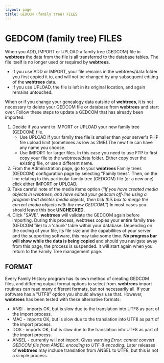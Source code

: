 ```yaml
---
layout: page
title: GEDCOM (family tree) FILES
---
```


# GEDCOM (family tree) FILES

When you ADD, IMPORT or UPLOAD a family tree (GEDCOM) file in **webtrees** the data from the file is all transferred to the database tables. The file itself is no longer used or required by **webtrees**.

- If you use ADD or IMPORT, your file remains in the webtrees/data folder you first copied it to, and will not be changed by any subsequent editing of the **webtrees** data.
- If you use UPLOAD, the file is left in its original location, and again remains untouched.

When or if you change your genealogy data outside of **webtrees**, it is not necessary to delete your GEDCOM file or database from **webtrees** and start over. Follow these steps to update a GEDCOM that has already been imported:

1. Decide if you want to IMPORT or UPLOAD your new family tree (GEDCOM) file.
    - Use UPLOAD if your family tree file is smaller than your server's PHP file upload limit (sometimes as low as 2MB).The new file can have any name you choose.
    - Use IMPORT for larger files. In this case you need to use FTP to first copy your file to the webtrees/data folder. Either copy over the existing file, or use a different name.
2. From the Administration page, go to your **webtrees** Family trees (GEDCOM) configuration page by selecting "Family trees". Then, on the line relating to this particular family tree (GEDCOM) file (or a new one) click either IMPORT or UPLOAD.
3. Take careful note of the media items option (_"If you have created media objects in webtrees, and have edited your gedcom off-line using a program that deletes media objects, then tick this box to merge the current media objects with the new GEDCOM."_) In most cases you should leave this box **UNCHECKED**.
4. Click "SAVE". **webtrees** will validate the GEDCOM again before importing. During this process, webtrees copies your entire family tree (GEDCOM file) to a 'chunk' table within your database. Depending on the coding of your file, its file size and the capabilities of your server and the supporting software, this may take some time. **No progress bar will show while the data is being copied** and should you navigate away from this page, the process is suspended. It will start again when you return to the Family Tree management page.

## FORMAT

Every Family History program has its own method of creating GEDCOM files, and differing output format options to select from. **webtrees** import routines can read many different formats, but not necessarily all. If your software has a "UTF8" option you should always use that. However, **webtrees** has been tested with these alternative formats:

- ANSI - imports OK, but is slow due to the translation into UTF8 as part of the import process.
- MAC - imports OK, but is slow due to the translation into UTF8 as part of the import process.
- DOS - imports OK, but is slow due to the translation into UTF8 as part of the import process.
- ANSEL - currently will not import. Gives warning _Error: cannot convert GEDCOM file from ANSEL encoding to UTF-8 encoding._ Later releases of **webtrees** may include translation from ANSEL to UTF8, but this is not a simple process.
